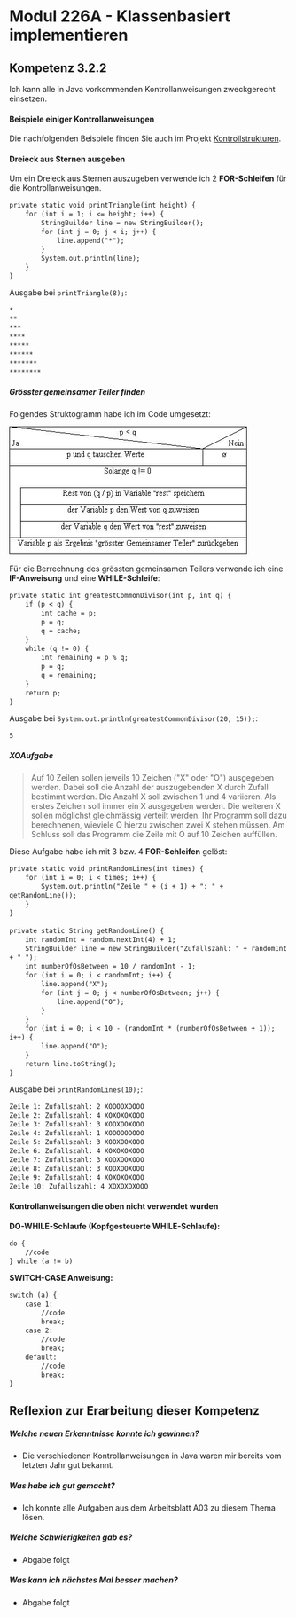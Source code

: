 # Modul 226A - Klassenbasiert implementieren
## Kompetenz 3.2.2
Ich kann alle in Java vorkommenden Kontrollanweisungen zweckgerecht einsetzen.

#### Beispiele einiger Kontrollanweisungen

Die nachfolgenden Beispiele finden Sie auch im Projekt [Kontrollstrukturen](../Projekte/kontrollstrukturen).

#### Dreieck aus Sternen ausgeben
Um ein Dreieck aus Sternen auszugeben verwende ich 2 **FOR-Schleifen** für die Kontrollanweisungen.
```
private static void printTriangle(int height) {
	for (int i = 1; i <= height; i++) {
		StringBuilder line = new StringBuilder();
		for (int j = 0; j < i; j++) {
			line.append("*");
		}
		System.out.println(line);
	}
}
```
Ausgabe bei `printTriangle(8);`:
```
*
**
***
****
*****
******
*******
********
```

##### Grösster gemeinsamer Teiler finden
Folgendes Struktogramm habe ich im Code umgesetzt:


![Struktogramm Grösster gemeinsamer Teiler](./pictures/StruktogrammGgt.jpg)


Für die Berrechnung des grössten gemeinsamen Teilers verwende ich eine **IF-Anweisung** und eine **WHILE-Schleife**:
```
private static int greatestCommonDivisor(int p, int q) {
	if (p < q) {
		int cache = p;
		p = q;
		q = cache;
	}
	while (q != 0) {
		int remaining = p % q;
		p = q;
		q = remaining;
	}
	return p;
}
```
Ausgabe bei `System.out.println(greatestCommonDivisor(20, 15));`:
```
5
```

##### XOAufgabe
> Auf 10 Zeilen sollen jeweils 10 Zeichen ("X" oder "O") ausgegeben werden. Dabei
soll die Anzahl der auszugebenden X durch Zufall bestimmt werden. Die Anzahl X
soll zwischen 1 und 4 variieren. Als erstes Zeichen soll immer ein X ausgegeben
werden. Die weiteren X sollen möglichst gleichmässig verteilt werden. Ihr
Programm soll dazu berechnenen, wieviele O hierzu zwischen zwei X stehen
müssen. Am Schluss soll das Programm die Zeile mit O auf 10 Zeichen auffüllen.

Diese Aufgabe habe ich mit 3 bzw. 4 **FOR-Schleifen** gelöst:

```
private static void printRandomLines(int times) {
	for (int i = 0; i < times; i++) {
		System.out.println("Zeile " + (i + 1) + ": " + getRandomLine());
	}
}

private static String getRandomLine() {
	int randomInt = random.nextInt(4) + 1;
	StringBuilder line = new StringBuilder("Zufallszahl: " + randomInt + " ");
	int numberOfOsBetween = 10 / randomInt - 1;
	for (int i = 0; i < randomInt; i++) {
		line.append("X");
		for (int j = 0; j < numberOfOsBetween; j++) {
			line.append("O");
		}
	}
	for (int i = 0; i < 10 - (randomInt * (numberOfOsBetween + 1)); i++) {
		line.append("O");
	}
	return line.toString();
}
```
Ausgabe bei `printRandomLines(10);`:
```
Zeile 1: Zufallszahl: 2 XOOOOXOOOO
Zeile 2: Zufallszahl: 4 XOXOXOXOOO
Zeile 3: Zufallszahl: 3 XOOXOOXOOO
Zeile 4: Zufallszahl: 1 XOOOOOOOOO
Zeile 5: Zufallszahl: 3 XOOXOOXOOO
Zeile 6: Zufallszahl: 4 XOXOXOXOOO
Zeile 7: Zufallszahl: 3 XOOXOOXOOO
Zeile 8: Zufallszahl: 3 XOOXOOXOOO
Zeile 9: Zufallszahl: 4 XOXOXOXOOO
Zeile 10: Zufallszahl: 4 XOXOXOXOOO
```

#### Kontrollanweisungen die oben nicht verwendet wurden

**DO-WHILE-Schlaufe (Kopfgesteuerte WHILE-Schlaufe):**
```
do {
	//code
} while (a != b)
```

**SWITCH-CASE Anweisung:**
```
switch (a) {
	case 1:
    	//code
        break;
    case 2:
    	//code
        break;
    default:
    	//code
    	break;
}
```


## Reflexion zur Erarbeitung dieser Kompetenz

##### Welche neuen Erkenntnisse konnte ich gewinnen?
- Die verschiedenen Kontrollanweisungen in Java waren mir bereits vom letzten Jahr gut bekannt.

##### Was habe ich gut gemacht?
- Ich konnte alle Aufgaben aus dem Arbeitsblatt A03 zu diesem Thema lösen.

##### Welche Schwierigkeiten gab es?
- Abgabe folgt

##### Was kann ich nächstes Mal besser machen?
- Abgabe folgt
